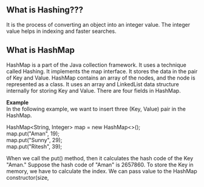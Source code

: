 ## What is Hashing??? 
It is the process of converting an object into an integer value. The integer value helps in indexing and faster searches.

## What is HashMap
HashMap is a part of the Java collection framework. It uses a technique called Hashing. It implements the map interface. It stores the data in the pair of Key and Value. HashMap contains an array of the nodes, and the node is represented as a class. It uses an array and LinkedList data structure internally for storing Key and Value. There are four fields in HashMap.

**Example** <br>
In the following example, we want to insert three (Key, Value) pair in the HashMap.
  
HashMap<String, Integer> map = new HashMap<>();  
map.put("Aman", 19);  
map.put("Sunny", 29);  
map.put("Ritesh", 39);

When we call the put() method, then it calculates the hash code of the Key "Aman." Suppose the hash code of "Aman" is 2657860. To store the Key in memory, we have to calculate the index.
We can pass value to the HashMap constructor(size, 
